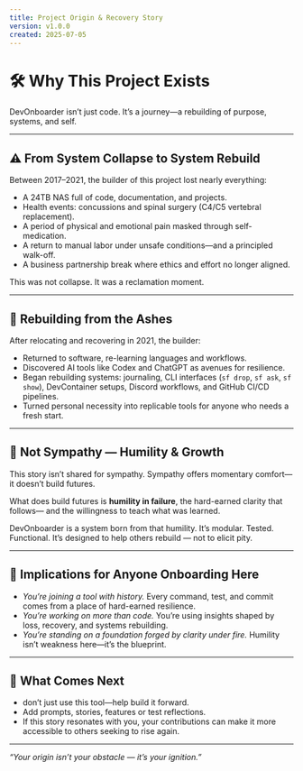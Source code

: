 ```yaml
---
title: Project Origin & Recovery Story
version: v1.0.0
created: 2025-07-05
---
```


# 🛠️ Why This Project Exists

DevOnboarder isn’t just code. It’s a journey—a rebuilding of purpose, systems, and self.

---

## ⚠️ From System Collapse to System Rebuild

Between 2017–2021, the builder of this project lost nearly everything:
- A 24TB NAS full of code, documentation, and projects.
- Health events: concussions and spinal surgery (C4/C5 vertebral replacement).
- A period of physical and emotional pain masked through self-medication.
- A return to manual labor under unsafe conditions—and a principled walk-off.
- A business partnership break where ethics and effort no longer aligned.

This was not collapse. It was a reclamation moment.

---

## 🔄 Rebuilding from the Ashes

After relocating and recovering in 2021, the builder:
- Returned to software, re-learning languages and workflows.
- Discovered AI tools like Codex and ChatGPT as avenues for resilience.
- Began rebuilding systems: journaling, CLI interfaces (`sf drop`, `sf ask`,
  `sf show`), DevContainer setups, Discord workflows, and GitHub CI/CD pipelines.
- Turned personal necessity into replicable tools for anyone who needs a fresh start.

---

## 🧭 Not Sympathy — Humility & Growth

This story isn’t shared for sympathy. Sympathy offers momentary comfort—it doesn’t build futures.

What does build futures is **humility in failure**, the hard-earned clarity that follows—
and the willingness to teach what was learned.

DevOnboarder is a system born from that humility. It’s modular. Tested. Functional.
It’s designed to help others rebuild — not to elicit pity.

---

## 📘 Implications for Anyone Onboarding Here

- *You’re joining a tool with history.* Every command, test, and commit comes from a place of hard-earned resilience.
- *You’re working on more than code.* You’re using insights shaped by loss, recovery, and systems rebuilding.
- *You’re standing on a foundation forged by clarity under fire.* Humility isn’t weakness here—it’s the blueprint.

---

## 🚀 What Comes Next

- don’t just use this tool—help build it forward.
- Add prompts, stories, features or test reflections.
- If this story resonates with you, your contributions can make it more accessible to others seeking to rise again.

---

*“Your origin isn’t your obstacle — it’s your ignition.”*
